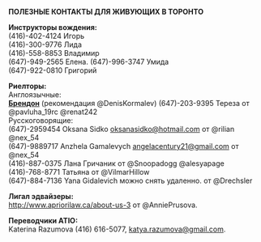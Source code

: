 
__ПОЛЕЗНЫЕ КОНТАКТЫ ДЛЯ ЖИВУЮЩИХ В ТОРОНТО__

__Инструкторы вождения:__  
(416)-402-4124 Игорь    
(416)-300-9776 Лида   
(416)-558-8853 Владимир  
(647)-949-2565 Елена. 
(647)-996-3747 Умида  
(647)-922-0810 Григорий  

__Риелторы:__  
Англоязычные:  
__[Брендон](facebook.com/GTAHomeGuy)__ (рекомендация @DenisKormalev)
(647)-203-9395 Тереза от @pavluha_19rc @renat242   
Русскоговорящие:  
(647)-2959454 Oksana Sidko oksanasidko@hotmail.com от @rilian @nex_54  
(647)-9889717 Anzhela Gamalevych angelacentury21@gmail.com от @nex_54  
(416)-887-0375 Лана Гричаник от @Snoopadogg @alesyapage  
(416)-768-8771 Татьяна от @VilmarHillow  
(647)-884-7136 Yana Gidalevich можно снять удаленно. от @Drechsler  

__Лигал эдвайзеры:__  
http://www.apriorilaw.ca/about-us-3 от @AnniePrusova. 

__Переводчики ATIO:__   
Katerina Razumova (416) 616-5077, katya.razumova@gmail.com. 
